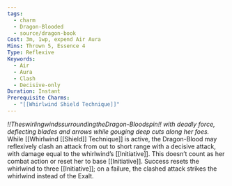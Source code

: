 ```yaml
---
tags:
  - charm
  - Dragon-Blooded
  - source/dragon-book
Cost: 3m, 1wp, expend Air Aura
Mins: Thrown 5, Essence 4
Type: Reflexive
Keywords:
  - Air
  - Aura
  - Clash
  - Decisive-only
Duration: Instant
Prerequisite Charms:
  - "[[Whirlwind Shield Technique]]"
---
```

*!!TheswirlingwindssurroundingtheDragon-Bloodspin!! with deadly force, deflecting blades and arrows while gouging deep cuts along her foes.*
While [[Whirlwind [[Shield]] Technique]] is active, the Dragon-Blood may reflexively clash an attack from out to short range with a decisive attack, with damage equal to the whirlwind’s [[Initiative]]. This doesn’t count as her combat action or reset her to base [[Initiative]]. Success resets the whirlwind to three [[Initiative]]; on a failure, the clashed attack strikes the whirlwind instead of the Exalt.